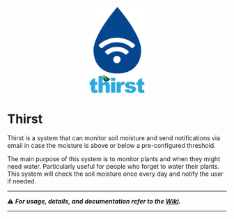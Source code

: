 <p align="center">
    <img
        width="25%"
        style="text-align: center;"
        src=".github/res/img/thirst.png" />
</p>

# Thirst

Thirst is a system that can monitor soil moisture and send notifications via
email in case the moisture is above or below a pre-configured threshold.

The main purpose of this system is to monitor plants and when they might need
water. Particularly useful for people who forget to water their plants. This
system will check the soil moisture once every day and notify the user if needed.

---

:warning: **_For usage, details, and documentation refer to the [Wiki](https://github.com/iia/thirst/wiki)._**

---
